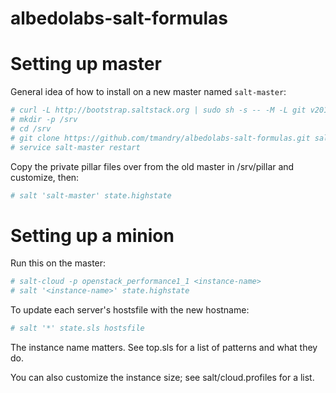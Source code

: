 albedolabs-salt-formulas
========================

# Setting up master
General idea of how to install on a new master named `salt-master`:

```sh
# curl -L http://bootstrap.saltstack.org | sudo sh -s -- -M -L git v2014.1.0
# mkdir -p /srv
# cd /srv
# git clone https://github.com/tmandry/albedolabs-salt-formulas.git salt
# service salt-master restart
```

Copy the private pillar files over from the old master in /srv/pillar and customize, then:

```sh
# salt 'salt-master' state.highstate
```

# Setting up a minion

Run this on the master:
```sh
# salt-cloud -p openstack_performance1_1 <instance-name>
# salt '<instance-name>' state.highstate
```

To update each server's hostsfile with the new hostname:
```sh
# salt '*' state.sls hostsfile
```

The instance name matters. See top.sls for a list of patterns and what they do.

You can also customize the instance size; see salt/cloud.profiles for a list.
